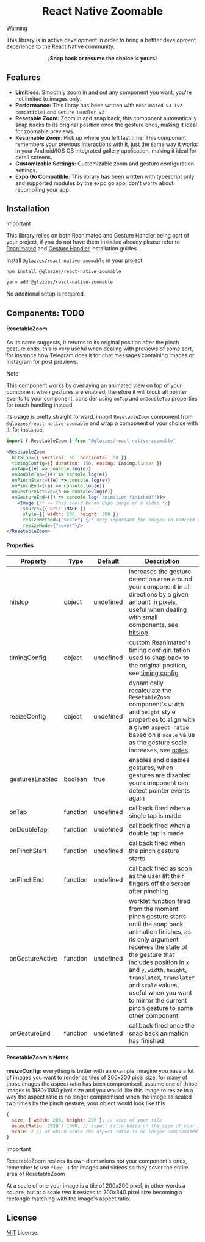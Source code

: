 
<div>
  <h1 align="center">React Native Zoomable</h1>
</div>

> [!WARNING]
> This library is in active development in order to bring a bettter development experience to the React Native community.

**<p style="text-align: center;">¡Snap back or resume the choice is yours!</p>**

## Features
- **Limitless**: Smoothly zoom in and out any component you want, you're not limited to images only.
- **Performance:** This libray has been written with `Reanimated v3 (v2 compatible)` and `Geture Handler v2`
- **Resetable Zoom:** Zoom in and snap back, this component automatically snap backs to its original position once the gesture ends, making it ideal for zoomable previews.
- **Resumable Zoom**: Pick up where you left last time! This component remembers your previous interactions with it, just the same way it works in your Android/IOS OS integrated gallery application, making it ideal for detail screens.
- **Customizable Settings:**  Customizable zoom and gesture configuration settings.
- **Expo Go Compatible**: This library has been written with typescript only and supported modules by the expo go app, don't worry about recompiling your app. 


## Installation
> [!IMPORTANT]
> This library relies on both Reanimated and Gesture Handler being part of your project, if you do not have them installed already please refer to [Reanimated](https://docs.swmansion.com/react-native-reanimated/docs/fundamentals/getting-started/) and [Gesture Handler](https://docs.swmansion.com/react-native-gesture-handler/docs/fundamentals/installation) installation guides.

Install `@glazzes/react-native-zoomable` in your project

```sh
npm install @glazzes/react-native-zoomable
```

```sh
yarn add @glazzes/react-native-zoomable
```
No additional setup is required.

## Components: TODO

#### ResetableZoom
As its name suggests, it returns to its original position after the pinch gesture ends, this is very useful when dealing with previews of some sort, for instance how Telegram does it for chat messages containing images or Instagram for post previews. 

>[!NOTE]
>This component works by overlaying an animated view on top of your component when gestures are enabled, therefore it will block all pointer events to your component, consider using `onTap` and `onDoubleTap` properties for touch handling instead.

Its usage is pretty straight forward, import `ResetableZoom` component from `@glazzes/react-native-zoomable` and wrap a component of your choice with it, for instance:

```jsx
import { ResetableZoom } from "@glazzes/react-native-zoomable"

<ResetableZoom
  hitSlop={{ vertical: 50, horizontal: 50 }}
  timingConfig={{ duration: 150, easing: Easing.linear }}
  onTap={(e) => console.log(e)}
  onDoubleTap={(e) => console.log(e)}
  onPinchStart={(e) => console.log(e)}
  onPinchEnd={(e) => console.log(e)}
  onGestureActive={e => console.log(e)}
  onGestureEnd={() => console.log('animation finished!')}>
    <Image {/* <= This could be an Expo image or a Video */}
      source={{ uri: IMAGE }}
      style={{ width: 200, height: 200 }}
      resizeMethod={"scale"} {/* Very important for images in Android do not forget it */}
      resizeMode={"cover"}/>
</ResetableZoom>
```

#### Properties
| Property        | Type     | Default                        | Description                                                                                                                                                                                                                                                          |
| --------------- | -------- | ------------------------------ | -------------------------------------------------------------------------------------------------------------------------------------------------------------------------------------------------------------------------------------------------------------------- |
| hitslop         | object   | undefined | increases the gesture detection area around your component in all directions by a given amount in pixels, useful when dealing with small components, see [hitslop](https://docs.swmansion.com/react-native-gesture-handler/docs/gesture-handlers/common-gh/#hitslop) |
| timingConfig    | object   | undefined                      | custom Reanimated's timing configirutation used to snap back to the original position, see [timing config](https://docs.swmansion.com/react-native-reanimated/docs/animations/withTiming/#config-)                                                                                |
| resizeConfig    | object   | undefined                      | dynamically recalculate the `ResetableZoom` component's `width` and `height` style properties to align with a given `aspect ratio` based on a `scale` value as the gesture scale increases, see [notes](#resetablezoom's-notes).                                                            |
| gesturesEnabled | boolean  | true                           | enables and disables gestures, when gestures are disabled your component can detect pointer events again  |
| onTap           | function | undefined                      | callback fired when a single tap is made                                                                                                                                                                                                                             |
| onDoubleTap     | function | undefined                      | callback fired when a double tap is made                                                                                                                                                                                                                             |
| onPinchStart    | function | undefined                      | callback fired when the pinch gesture starts                                                                                                                                                                                                                         |
| onPinchEnd      | function | undefined                      | callback fired as soon as the user lift their fingers off the screen after pinching |
| onGestureActive | function | undefined                      | [worklet function](https://docs.swmansion.com/react-native-reanimated/docs/2.x/fundamentals/worklets/) fired from the moment pinch gesture starts until the snap back animation finishes, as its only argument receives the state of the gesture that includes position in `x` and `y`, `width`, `height`, `translateX`, `translateY` and `scale` values, useful when you want to mirror the current pinch gesture to some other component |
| onGestureEnd    | function | undefined                      | callback fired once the snap back animation has finished                                                                                                                                                                                             |
#### ResetableZoom's Notes

**resizeConfig:** everything is better with an example, imagine you have a lot of images you want to render as tiles of 200x200 pixel size, for many of those images the aspect ratio has been compromised, assume one of those images is 1980x1080 pixel size and you would like this image to resize in a way the aspect ratio is no longer compromised when the image as scaled two times by the pinch gesture, your object would look like this
```javascript
{
  size: { width: 200, height: 200 }, // size of your tile
  aspectRatio: 1920 / 1080, // aspect ratio based on the size of your image/video
  scale: 2 // at which scale the aspect ratio is no longer compromised
}
```
>[!IMPORTANT]
>ResetableZoom resizes its own diemsnions not your component's ones, remember to use `flex: 1` for images and videos so they cover the entire area of ResetableZoom

At a scale of one your image is a tile of 200x200 pixel, in other words a square, but at a scale two it resizes to 200x340 pixel size becoming a rectangle matching with the image's aspect ratio.


## License
[MIT](./LICENSE) License.
